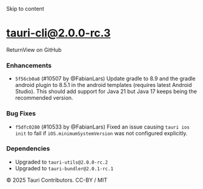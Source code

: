 Skip to content
# tauri-cli@2.0.0-rc.3
ReturnView on GitHub
### Enhancements
  * `5f56cb0a8` (#10507 by @FabianLars) Update gradle to 8.9 and the gradle android plugin to 8.5.1 in the android templates (requires latest Android Studio). This should add support for Java 21 but Java 17 keeps being the recommended version.


### Bug Fixes
  * `f5dfc0280` (#10533 by @FabianLars) Fixed an issue causing `tauri ios init` to fail if `iOS.minimumSystemVersion` was not configured explicitly.


### Dependencies
  * Upgraded to `tauri-utils@2.0.0-rc.2`
  * Upgraded to `tauri-bundler@2.0.1-rc.1`


© 2025 Tauri Contributors. CC-BY / MIT
